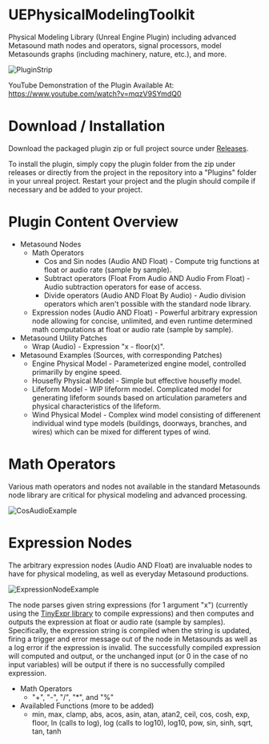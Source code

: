 # UEPhysicalModelingToolkit
Physical Modeling Library (Unreal Engine Plugin) including advanced Metasound math nodes and operators, signal processors, model Metasounds graphs (including machinery, nature, etc.), and more.

![PluginStrip](https://github.com/NiccoloAbate/UEPhysicalModelingToolkit/assets/27022723/05c523b5-172b-4f9e-8880-fe99903a2c9a)

YouTube Demonstration of the Plugin Available At: https://www.youtube.com/watch?v=mqzV9SYmdQ0

# Download / Installation
Download the packaged plugin zip or full project source under [Releases](https://github.com/NiccoloAbate/UEPhysicalModelingToolkit/releases/latest).

To install the plugin, simply copy the plugin folder from the zip under releases or directly from the project in the repository into a "Plugins" folder in your unreal project. Restart your project and the plugin should compile if necessary and be added to your project.

# Plugin Content Overview
* Metasound Nodes
  * Math Operators
    * Cos and Sin nodes (Audio AND Float) - Compute trig functions at float or audio rate (sample by sample).
    * Subtract operators (Float From Audio AND Audio From Float) - Audio subtraction operators for ease of access.
    * Divide operators (Audio AND Float By Audio) - Audio division operators which aren't possible with the standard node library.
  * Expression nodes (Audio AND Float) - Powerful arbitrary expression node allowing for concise, unlimited, and even runtime determined math computations at float or audio rate (sample by sample).
* Metasound Utility Patches
  * Wrap (Audio) - Expression "x - floor(x)".
* Metasound Examples (Sources, with corresponding Patches)
  * Engine Physical Model - Parameterized engine model, controlled primarilly by engine speed.
  * Housefly Physical Model - Simple but effective housefly model.
  * Lifeform Model - WIP lifeform model. Complicated model for generating lifeform sounds based on articulation parameters and physical characteristics of the lifeform.
  * Wind Physical Model - Complex wind model consisting of differenent individual wind type models (buildings, doorways, branches, and wires) which can be mixed for different types of wind.

# Math Operators
Various math operators and nodes not available in the standard Metasounds node library are critical for physical modeling and advanced processing.

![CosAudioExample](https://github.com/NiccoloAbate/UEPhysicalModelingToolkit/assets/27022723/fe5e6c80-c672-40cb-bcbf-9f988d1302fb)

# Expression Nodes
The arbitrary expression nodes (Audio AND Float) are invaluable nodes to have for physical modeling, as well as everyday Metasound productions.

![ExpressionNodeExample](https://github.com/NiccoloAbate/UEPhysicalModelingToolkit/assets/27022723/a3f81e8a-5884-4728-8373-1f4d23de2dea)

The node parses given string expressions (for 1 argument "x") (currently using the [TinyExpr library](https://github.com/codeplea/tinyexpr) to compile expressions) and then computes and outputs the expression at float or audio rate (sample by samples).
Specifically, the expression string is compiled when the string is updated, firing a trigger and error message out of the node in Metasounds as well as a log error if the expression is invalid.
The successfully compiled expression will computed and output, or the unchanged input (or 0 in the case of no input variables) will be output if there is no successfully compiled expression.

* Math Operators
  * "+", "-", "/", "*", and "%"
* Availabled Functions (more to be added)
  * min, max, clamp, abs, acos, asin, atan, atan2, ceil, cos, cosh, exp, floor, ln (calls to log), log (calls to log10), log10, pow, sin, sinh, sqrt, tan, tanh

